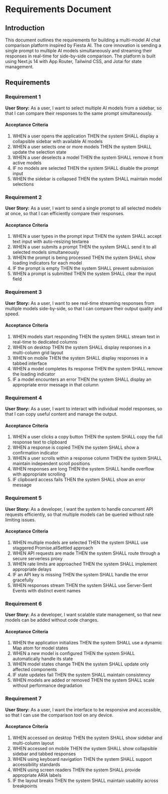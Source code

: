 # Requirements Document

## Introduction

This document outlines the requirements for building a multi-model AI chat comparison platform inspired by Fiesta AI. The core innovation is sending a single prompt to multiple AI models simultaneously and streaming their responses in real-time for side-by-side comparison. The platform is built using Next.js 14 with App Router, Tailwind CSS, and Jotai for state management.

## Requirements

### Requirement 1

**User Story:** As a user, I want to select multiple AI models from a sidebar, so that I can compare their responses to the same prompt simultaneously.

#### Acceptance Criteria

1. WHEN a user opens the application THEN the system SHALL display a collapsible sidebar with available AI models
2. WHEN a user selects one or more models THEN the system SHALL update the selection state
3. WHEN a user deselects a model THEN the system SHALL remove it from active models
4. IF no models are selected THEN the system SHALL disable the prompt input
5. WHEN the sidebar is collapsed THEN the system SHALL maintain model selections

### Requirement 2

**User Story:** As a user, I want to send a single prompt to all selected models at once, so that I can efficiently compare their responses.

#### Acceptance Criteria

1. WHEN a user types in the prompt input THEN the system SHALL accept text input with auto-resizing textarea
2. WHEN a user submits a prompt THEN the system SHALL send it to all selected models simultaneously
3. WHEN the prompt is being processed THEN the system SHALL show loading indicators for each model
4. IF the prompt is empty THEN the system SHALL prevent submission
5. WHEN a prompt is submitted THEN the system SHALL clear the input field

### Requirement 3

**User Story:** As a user, I want to see real-time streaming responses from multiple models side-by-side, so that I can compare their output quality and speed.

#### Acceptance Criteria

1. WHEN models start responding THEN the system SHALL stream text in real-time to dedicated columns
2. WHEN on desktop THEN the system SHALL display responses in a multi-column grid layout
3. WHEN on mobile THEN the system SHALL display responses in a tabbed interface
4. WHEN a model completes its response THEN the system SHALL remove the loading indicator
5. IF a model encounters an error THEN the system SHALL display an appropriate error message in that column

### Requirement 4

**User Story:** As a user, I want to interact with individual model responses, so that I can copy useful content and manage the output.

#### Acceptance Criteria

1. WHEN a user clicks a copy button THEN the system SHALL copy the full response text to clipboard
2. WHEN a response is copied THEN the system SHALL show a confirmation indicator
3. WHEN a user scrolls within a response column THEN the system SHALL maintain independent scroll positions
4. WHEN responses are long THEN the system SHALL handle overflow with appropriate scrolling
5. IF clipboard access fails THEN the system SHALL show an error message

### Requirement 5

**User Story:** As a developer, I want the system to handle concurrent API requests efficiently, so that multiple models can be queried without rate limiting issues.

#### Acceptance Criteria

1. WHEN multiple models are selected THEN the system SHALL use staggered Promise.allSettled approach
2. WHEN API requests are made THEN the system SHALL route through a secure serverless proxy
3. WHEN rate limits are approached THEN the system SHALL implement appropriate delays
4. IF an API key is missing THEN the system SHALL handle the error gracefully
5. WHEN responses stream THEN the system SHALL use Server-Sent Events with distinct event names

### Requirement 6

**User Story:** As a developer, I want scalable state management, so that new models can be added without code changes.

#### Acceptance Criteria

1. WHEN the application initializes THEN the system SHALL use a dynamic Map atom for model states
2. WHEN a new model is configured THEN the system SHALL automatically handle its state
3. WHEN model states change THEN the system SHALL update only affected components
4. IF state updates fail THEN the system SHALL maintain consistency
5. WHEN models are added or removed THEN the system SHALL scale without performance degradation

### Requirement 7

**User Story:** As a user, I want the interface to be responsive and accessible, so that I can use the comparison tool on any device.

#### Acceptance Criteria

1. WHEN accessed on desktop THEN the system SHALL show sidebar and multi-column layout
2. WHEN accessed on mobile THEN the system SHALL show collapsible sidebar and tabbed responses
3. WHEN using keyboard navigation THEN the system SHALL support accessibility standards
4. WHEN using screen readers THEN the system SHALL provide appropriate ARIA labels
5. IF the layout breaks THEN the system SHALL maintain usability across breakpoints